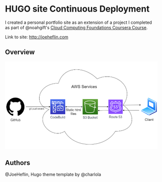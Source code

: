 # HUGO site Continuous Deployment
I created a personal portfolio site as an extension of a project I completed as part of @noahgift's [Cloud Computing Foundations Coursera Course](https://www.coursera.org/learn/cloud-computing-foundations-duke/home/welcome).

Link to site: http://joeheflin.com
## Overview
![architecture diagram](personalsitediagram.png)

## Authors
@JoeHeflin, Hugo theme template by @charlola

